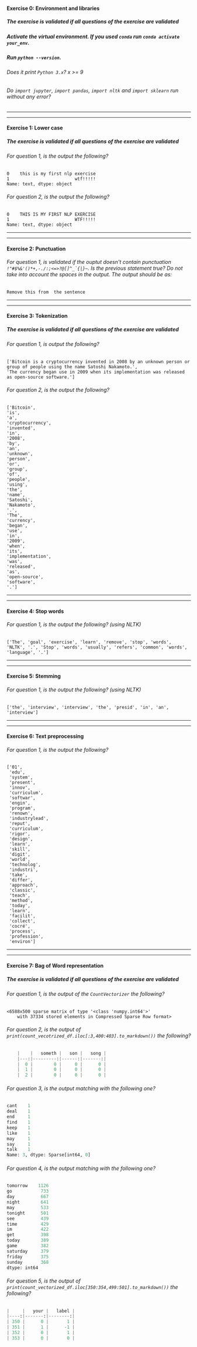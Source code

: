 #### Exercise 0: Environment and libraries

##### The exercise is validated if all questions of the exercise are validated

##### Activate the virtual environment. If you used `conda` run `conda activate your_env`.

##### Run `python --version`.

###### Does it print `Python 3.x`? x >= 9

###### Do `import jupyter`, `import pandas`, `import nltk` and `import sklearn` run without any error?

---

---

#### Exercise 1: Lower case

##### The exercise is validated if all questions of the exercise are validated

###### For question 1, is the output the following?

```
0    this is my first nlp exercise
1                         wtf!!!!!
Name: text, dtype: object
```

###### For question 2, is the output the following?

```
0    THIS IS MY FIRST NLP EXERCISE
1                         WTF!!!!!
Name: text, dtype: object
```

---

---

#### Exercise 2: Punctuation

###### For question 1, is validated if the ouptut doesn't contain punctuation `` !"#$%&'()*+,-./:;<=>?@[]^_`{|}~ ``. Is the previous statement true? Do not take into account the spaces in the output. The output should be as:

```
Remove this from  the sentence
```

---

---

#### Exercise 3: Tokenization

##### The exercise is validated if all questions of the exercise are validated

###### For question 1, is output the following?

```
['Bitcoin is a cryptocurrency invented in 2008 by an unknown person or group of people using the name Satoshi Nakamoto.',
'The currency began use in 2009 when its implementation was released as open-source software.']

```

###### For question 2, is the output the following?

```
['Bitcoin',
'is',
'a',
'cryptocurrency',
'invented',
'in',
'2008',
'by',
'an',
'unknown',
'person',
'or',
'group',
'of',
'people',
'using',
'the',
'name',
'Satoshi',
'Nakamoto',
'.',
'The',
'currency',
'began',
'use',
'in',
'2009',
'when',
'its',
'implementation',
'was',
'released',
'as',
'open-source',
'software',
'.']

```

---

---

#### Exercise 4: Stop words

###### For question 1, is the output the following? (using NLTK)

```
['The', 'goal', 'exercise', 'learn', 'remove', 'stop', 'words', 'NLTK', '.', 'Stop', 'words', 'usually', 'refers', 'common', 'words', 'language', '.']
```

---

---

#### Exercise 5: Stemming

###### For question 1, is the output the following? (using NLTK)

```
['the', 'interview', 'interview', 'the', 'presid', 'in', 'an', 'interview']
```

---

---

#### Exercise 6: Text preprocessing

###### For question 1, is the output the following?

```
['01',
 'edu',
 'system',
 'present',
 'innov',
 'curriculum',
 'softwar',
 'engin',
 'program',
 'renown',
 'industrylead',
 'reput',
 'curriculum',
 'rigor',
 'design',
 'learn',
 'skill',
 'digit',
 'world',
 'technolog',
 'industri',
 'take',
 'differ',
 'approach',
 'classic',
 'teach',
 'method',
 'today',
 'learn',
 'facilit',
 'collect',
 'cocré',
 'process',
 'profession',
 'environ']

```

---

---

#### Exercise 7: Bag of Word representation

##### The exercise is validated if all questions of the exercise are validated

###### For question 1, is the output of the `CountVectorizer` the following?

```
<6588x500 sparse matrix of type '<class 'numpy.int64'>'
	with 37334 stored elements in Compressed Sparse Row format>
```

###### For question 2, is the output of `print(count_vecotrized_df.iloc[:3,400:403].to_markdown())` the following?

```python
    |    |   someth |   son |   song |
    |---:|---------:|------:|-------:|
    |  0 |        0 |     0 |      0 |
    |  1 |        0 |     0 |      0 |
    |  2 |        0 |     0 |      0 |
```

###### For question 3, is the output matching with the following one?

```python
cant    1
deal    1
end     1
find    1
keep    1
like    1
may     1
say     1
talk    1
Name: 3, dtype: Sparse[int64, 0]
```

###### For question 4, is the output matching with the following one?

```python
tomorrow    1126
go           733
day          667
night        641
may          533
tonight      501
see          439
time         429
im           422
get          398
today        389
game         382
saturday     379
friday       375
sunday       368
dtype: int64
```

###### For question 5, is the output of `print(count_vectorized_df.iloc[350:354,499:501].to_markdown())` the following?

```python
|     |   your |   label |
|----:|-------:|--------:|
| 350 |      0 |       1 |
| 351 |      1 |      -1 |
| 352 |      0 |       1 |
| 353 |      0 |       0 |
```
